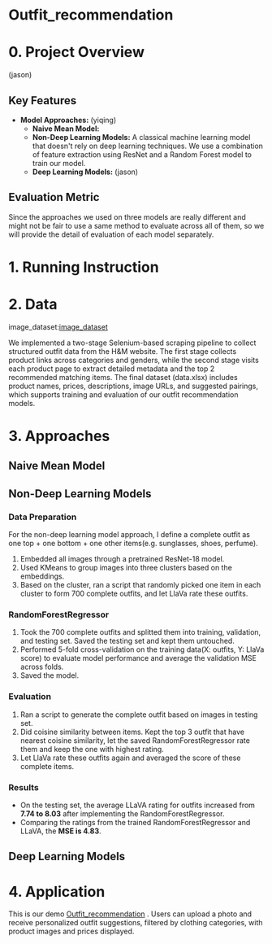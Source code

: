 # Outfit_recommendation

# 0. Project Overview
(jason)
## Key Features
- **Model Approaches:** (yiqing)
  - **Naive Mean Model:**
  - **Non-Deep Learning Models:** A classical machine learning model that doesn't rely on deep learning techniques. We use a combination of feature extraction using ResNet and a Random Forest model to train our model.
  - **Deep Learning Models:** (jason)
## Evaluation Metric
Since the approaches we used on three models are really different and might not be fair to use a same method to evaluate across all of them, so we will provide the detail of evaluation of each model separately.
# 1. Running Instruction
# 2. Data
image_dataset:[image_dataset](https://drive.google.com/drive/folders/1hAGdJju8bOw-_z2MK0L9RHW1VW9qDCNZ)

We implemented a two-stage Selenium-based scraping pipeline to collect structured outfit data from the H&M website. The first stage collects product links across categories and genders, while the second stage visits each product page to extract detailed metadata and the top 2 recommended matching items. The final dataset (data.xlsx) includes product names, prices, descriptions, image URLs, and suggested pairings, which supports training and evaluation of our outfit recommendation models.

# 3. Approaches
## Naive Mean Model
## Non-Deep Learning Models
### Data Preparation
For the non-deep learning model approach, I define a complete outfit as one top + one bottom + one other items(e.g. sunglasses, shoes, perfume). 
1. Embedded all images through a pretrained ResNet-18 model.
2. Used KMeans to group images into three clusters based on the embeddings.
3. Based on the cluster, ran a script that randomly picked one item in each cluster to form 700 complete outfits, and let LlaVa rate these outfits.
### RandomForestRegressor
1. Took the 700 complete outfits and splitted them into training, validation, and testing set. Saved the testing set and kept them untouched. 
2. Performed 5-fold cross-validation on the training data(X: outfits, Y: LlaVa score) to evaluate model performance and average the validation MSE across folds.
3. Saved the model.
### Evaluation
1. Ran a script to generate the complete outfit based on images in testing set.
2. Did coisine similarity between items. Kept the top 3 outfit that have nearest coisine similarity, let the saved RandomForestRegressor rate them and keep the one with highest rating.
3. Let LlaVa rate these outfits again and averaged the score of these complete items.
### Results
- On the testing set, the average LLaVA rating for outfits increased from **7.74 to 8.03** after implementing the RandomForestRegressor.
- Comparing the ratings from the trained RandomForestRegressor and LLaVA, the **MSE is 4.83**.
## Deep Learning Models
# 4. Application
 This is our demo [Outfit_recommendation](https://huggingface.co/spaces/yiqing111/Outfit_recommendation) . 
 Users can upload a photo and receive personalized outfit suggestions, filtered by clothing categories, with product images and prices displayed.
